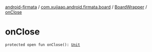 [android-firmata](../../index.md) / [com.xujiaao.android.firmata.board](../index.md) / [BoardWrapper](index.md) / [onClose](./on-close.md)

# onClose

`protected open fun onClose(): `[`Unit`](https://kotlinlang.org/api/latest/jvm/stdlib/kotlin/-unit/index.html)